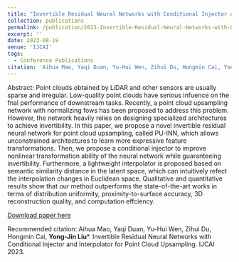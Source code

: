 ```yaml
---
title: "Invertible Residual Neural Networks with Conditional Injector and Interpolator for Point Cloud Upsampling"
collection: publications
permalink: /publication/2023-Invertible-Residual-Neural-Networks-with-Conditional-Injector-and-Interpolator-for-Point-Cloud-Upsampling
excerpt: ''
date: 2023-08-19
venue: 'IJCAI'
tags:
  - Conference Publications
citation: 'Aihua Mao, Yaqi Duan, Yu-Hui Wen, Zihui Du, Hongmin Cai, Yong-Jin Liu*. Invertible Residual Neural Networks with Conditional Injector and Interpolator for Point Cloud Upsampling. IJCAI 2023.'
---
```


Abstract: Point clouds obtained by LiDAR and other sensors are usually sparse and irregular. Low-quality point clouds have serious infuence on the fnal performance of downstream tasks. Recently, a point cloud upsampling network with normalizing fows has been proposed to address this problem. However, the network heavily relies on designing specialized architectures to achieve invertibility. In this paper, we propose a novel invertible residual neural network for point cloud upsampling, called PU-INN, which allows unconstrained architectures to learn more expressive feature transformations. Then, we propose a conditional injector to improve nonlinear transformation ability of the neural network while guaranteeing invertibility. Furthermore, a lightweight interpolator is proposed based on semantic similarity distance in the latent space, which can intuitively refect the interpolation changes in Euclidean space. Qualitative and quantitative results show that our method outperforms the state-of-the-art works in terms of distribution uniformity, proximity-to-surface accuracy, 3D reconstruction quality, and computation effciency.




[Download paper here](http://yongjinliu.github.io/files/2023-Invertible-Residual-Neural-Networks-with-Conditional-Injector-and-Interpolator-for-Point-Cloud-Upsampling.pdf)

Recommended citation: Aihua Mao, Yaqi Duan, Yu-Hui Wen, Zihui Du, Hongmin Cai, **Yong-Jin Liu***. Invertible Residual Neural Networks with Conditional Injector and Interpolator for Point Cloud Upsampling. IJCAI 2023.
